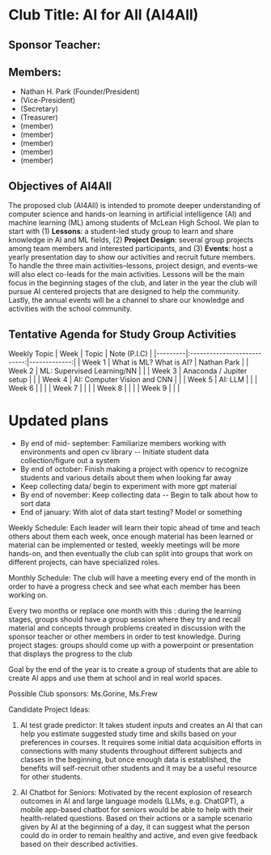 [//]: # "[Comment](https://markdown.land/markdown-cheat-sheet#links-in-markdown)"
[//]: # "https://markdown.land/markdown-code-block"
[//]: # "https://markdown.land/readme-md"

# **Club Title: AI for All (AI4All)**

## Sponsor Teacher:

## Members:
- Nathan H. Park (Founder/President)
-  (Vice-President)
-  (Secretary)
-  (Treasurer)
-  (member)
-  (member)
-  (member)
-  (member)
-  (member)

## Objectives of AI4All

The proposed club (AI4All) is intended to promote deeper understanding of computer science and hands-on learning in artificial intelligence (AI) and machine learning (ML) among students of McLean High School. We plan to start with (1) **Lessons**: a student-led study group to learn and share knowledge in AI and ML fields, (2) **Project Design**: several group projects among team members and interested participants, and (3) **Events**: host a yearly presentation day to show our activities and recruit future members. To handle the three main activities–lessons, project design, and events–we will also elect co-leads for the main activities. Lessons will be the main focus in the beginning stages of the club, and later in the year the club will pursue AI centered projects that are designed to help the community. Lastly, the annual events will be a channel to share our knowledge and activities with the school community. 



## Tentative Agenda for Study Group Activities

Weekly	Topic
|   Week  |           Topic             | Note (P.I.C) |
|---------|:---------------------------:|-------------:|
| Week 1  | What is ML? What is AI?     |  Nathan Park |
| Week 2  | ML: Supervised Learning/NN  |              |
| Week 3  | Anaconda / Jupiter setup    |              |
| Week 4  | AI: Computer Vision and CNN |              |
| Week 5  | AI: LLM                     |              |
| Week 6  |                     |              |
| Week 7  |                     |              |
| Week 8  |                     |              |
| Week 9  |                     |              |

[//]:# "ML: Unsupervised Learning"
[//]:# "ML: Reinforcement Learning"
[//]:# "AI: Other Applications"	
[//]:# "AI: Transformer and Generative Models"

# Updated plans
- By end of mid- september: Familiarize members working with environments and open cv library
  -- Initiate student data collection/figure out a system
- By end of october: Finish making a project with opencv to recognize students and various details about them when looking far away
- Keep collecting data/ begin to experiment with more gpt material
- By end of november: Keep collecting data
-- Begin to talk about how to sort data
- End of january: With alot of data start testing? Model or something


Weekly Schedule: Each leader will learn their topic ahead of time and teach others about them each week, once enough material has been learned or material can be implemented or tested, weekly meetings will be more hands-on, and then eventually the club can split into groups that work on different projects, can have specialized roles. 

Monthly Schedule: The club will have a meeting every end of the month in order to have a progress check and see what each member has been working on. 

Every two months or replace one month with this : during the learning stages, groups should have a group session where they try and recall material and concepts through problems created in discussion with the sponsor teacher or other members in order to test knowledge. During project stages: groups should come up with a powerpoint or presentation that displays the progress to the club

[//]: # "Every three months: (If sponsor is Ms.Frew) Ms.Frew teaching session or advising time, what members could focus on and learn. (These sessions could be learning sessions too if possible)"

Goal by the end of the year is to create a group of students that are able to create AI apps and use them at school and in real world spaces.

Possible Club sponsors: Ms.Gorine, Ms.Frew 

Candidate Project Ideas: 
1.	AI test grade predictor:
It takes student inputs and creates an AI that can help you estimate suggested study time and skills based on your preferences in courses. It requires some initial data acquisition efforts in connections with many students throughout different subjects and classes in the beginning, but once enough data is established, the benefits will self-recruit other students and it may be a useful resource for other students.

2.	AI Chatbot for Seniors: 
Motivated by the recent explosion of research outcomes in AI and large language models (LLMs, e.g. ChatGPT), a mobile app-based chatbot for seniors would be able to help with their health-related questions. Based on their actions or a sample scenario given by AI at the beginning of a day, it can suggest what the person could do in order to remain healthy and active, and even give feedback based on their described activities.
